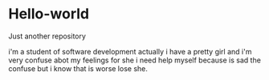 # Hello-world
Just another repository

i'm a student of software development actually i have a pretty girl and i'm very confuse abot my feelings for she i need help myself because is sad the confuse but i know that is worse lose she.
